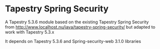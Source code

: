 Tapestry Spring Security
======

A Tapestry 5.3.6 module based on the existing Tapestry Spring Security from http://www.localhost.nu/java/tapestry-spring-security/ but adapted to work with Tapestry 5.3.x

It depends on Tapestry 5.3.6 and Spring-security-web 3.1.0 libraries


